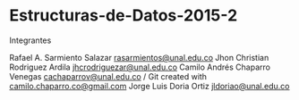 # Estructuras-de-Datos-2015-2

Integrantes

Rafael A. Sarmiento Salazar            rasarmientos@unal.edu.co
Jhon Christian Rodriguez Ardila        jhcrodriguezar@unal.edu.co
Camilo Andrés Chaparro Venegas		cachaparrov@unal.edu.co / Git created with camilo.chaparro.co@gmail.com
Jorge Luis Doria Ortiz                jldoriao@unal.edu.co

